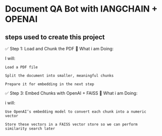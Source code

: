 # Document QA Bot with lANGCHAIN + OPENAI 
## steps used to create this project

✅ Step 1: Load and Chunk the PDF
🔸 What i am Doing:

I will:

    Load a PDF file

    Split the document into smaller, meaningful chunks

    Prepare it for embedding in the next step

✅ Step 3: Embed Chunks with OpenAI + FAISS
🔸 What i am Doing:

i will:

    Use OpenAI’s embedding model to convert each chunk into a numeric vector

    Store these vectors in a FAISS vector store so we can perform similarity search later